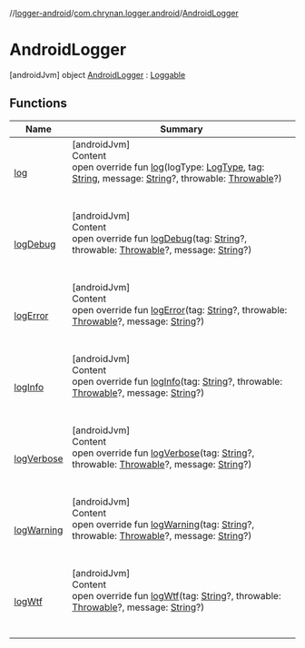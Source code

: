 //[logger-android](../../../index.md)/[com.chrynan.logger.android](../index.md)/[AndroidLogger](index.md)



# AndroidLogger  
 [androidJvm] object [AndroidLogger](index.md) : [Loggable](../../../../logger-core/logger-core/com.chrynan.logger/-loggable/index.md)   


## Functions  
  
|  Name |  Summary | 
|---|---|
| <a name="com.chrynan.logger/Loggable/log/#com.chrynan.logger.LogType#kotlin.String#kotlin.String?#kotlin.Throwable?/PointingToDeclaration/"></a>[log](index.md#%5Bcom.chrynan.logger%2FLoggable%2Flog%2F%23com.chrynan.logger.LogType%23kotlin.String%23kotlin.String%3F%23kotlin.Throwable%3F%2FPointingToDeclaration%2F%5D%2FFunctions%2F-877777216)| <a name="com.chrynan.logger/Loggable/log/#com.chrynan.logger.LogType#kotlin.String#kotlin.String?#kotlin.Throwable?/PointingToDeclaration/"></a>[androidJvm]  <br>Content  <br>open override fun [log](index.md#%5Bcom.chrynan.logger%2FLoggable%2Flog%2F%23com.chrynan.logger.LogType%23kotlin.String%23kotlin.String%3F%23kotlin.Throwable%3F%2FPointingToDeclaration%2F%5D%2FFunctions%2F-877777216)(logType: [LogType](../../../../logger-core/logger-core/com.chrynan.logger/-log-type/index.md), tag: [String](https://kotlinlang.org/api/latest/jvm/stdlib/kotlin/-string/index.html), message: [String](https://kotlinlang.org/api/latest/jvm/stdlib/kotlin/-string/index.html)?, throwable: [Throwable](https://kotlinlang.org/api/latest/jvm/stdlib/kotlin/-throwable/index.html)?)  <br><br><br>|
| <a name="com.chrynan.logger/Loggable/logDebug/#kotlin.String?#kotlin.Throwable?#kotlin.String?/PointingToDeclaration/"></a>[logDebug](../-log-cat-logger/index.md#%5Bcom.chrynan.logger%2FLoggable%2FlogDebug%2F%23kotlin.String%3F%23kotlin.Throwable%3F%23kotlin.String%3F%2FPointingToDeclaration%2F%5D%2FFunctions%2F-877777216)| <a name="com.chrynan.logger/Loggable/logDebug/#kotlin.String?#kotlin.Throwable?#kotlin.String?/PointingToDeclaration/"></a>[androidJvm]  <br>Content  <br>open override fun [logDebug](../-log-cat-logger/index.md#%5Bcom.chrynan.logger%2FLoggable%2FlogDebug%2F%23kotlin.String%3F%23kotlin.Throwable%3F%23kotlin.String%3F%2FPointingToDeclaration%2F%5D%2FFunctions%2F-877777216)(tag: [String](https://kotlinlang.org/api/latest/jvm/stdlib/kotlin/-string/index.html)?, throwable: [Throwable](https://kotlinlang.org/api/latest/jvm/stdlib/kotlin/-throwable/index.html)?, message: [String](https://kotlinlang.org/api/latest/jvm/stdlib/kotlin/-string/index.html)?)  <br><br><br>|
| <a name="com.chrynan.logger/Loggable/logError/#kotlin.String?#kotlin.Throwable?#kotlin.String?/PointingToDeclaration/"></a>[logError](../-log-cat-logger/index.md#%5Bcom.chrynan.logger%2FLoggable%2FlogError%2F%23kotlin.String%3F%23kotlin.Throwable%3F%23kotlin.String%3F%2FPointingToDeclaration%2F%5D%2FFunctions%2F-877777216)| <a name="com.chrynan.logger/Loggable/logError/#kotlin.String?#kotlin.Throwable?#kotlin.String?/PointingToDeclaration/"></a>[androidJvm]  <br>Content  <br>open override fun [logError](../-log-cat-logger/index.md#%5Bcom.chrynan.logger%2FLoggable%2FlogError%2F%23kotlin.String%3F%23kotlin.Throwable%3F%23kotlin.String%3F%2FPointingToDeclaration%2F%5D%2FFunctions%2F-877777216)(tag: [String](https://kotlinlang.org/api/latest/jvm/stdlib/kotlin/-string/index.html)?, throwable: [Throwable](https://kotlinlang.org/api/latest/jvm/stdlib/kotlin/-throwable/index.html)?, message: [String](https://kotlinlang.org/api/latest/jvm/stdlib/kotlin/-string/index.html)?)  <br><br><br>|
| <a name="com.chrynan.logger/Loggable/logInfo/#kotlin.String?#kotlin.Throwable?#kotlin.String?/PointingToDeclaration/"></a>[logInfo](../-log-cat-logger/index.md#%5Bcom.chrynan.logger%2FLoggable%2FlogInfo%2F%23kotlin.String%3F%23kotlin.Throwable%3F%23kotlin.String%3F%2FPointingToDeclaration%2F%5D%2FFunctions%2F-877777216)| <a name="com.chrynan.logger/Loggable/logInfo/#kotlin.String?#kotlin.Throwable?#kotlin.String?/PointingToDeclaration/"></a>[androidJvm]  <br>Content  <br>open override fun [logInfo](../-log-cat-logger/index.md#%5Bcom.chrynan.logger%2FLoggable%2FlogInfo%2F%23kotlin.String%3F%23kotlin.Throwable%3F%23kotlin.String%3F%2FPointingToDeclaration%2F%5D%2FFunctions%2F-877777216)(tag: [String](https://kotlinlang.org/api/latest/jvm/stdlib/kotlin/-string/index.html)?, throwable: [Throwable](https://kotlinlang.org/api/latest/jvm/stdlib/kotlin/-throwable/index.html)?, message: [String](https://kotlinlang.org/api/latest/jvm/stdlib/kotlin/-string/index.html)?)  <br><br><br>|
| <a name="com.chrynan.logger/Loggable/logVerbose/#kotlin.String?#kotlin.Throwable?#kotlin.String?/PointingToDeclaration/"></a>[logVerbose](../-log-cat-logger/index.md#%5Bcom.chrynan.logger%2FLoggable%2FlogVerbose%2F%23kotlin.String%3F%23kotlin.Throwable%3F%23kotlin.String%3F%2FPointingToDeclaration%2F%5D%2FFunctions%2F-877777216)| <a name="com.chrynan.logger/Loggable/logVerbose/#kotlin.String?#kotlin.Throwable?#kotlin.String?/PointingToDeclaration/"></a>[androidJvm]  <br>Content  <br>open override fun [logVerbose](../-log-cat-logger/index.md#%5Bcom.chrynan.logger%2FLoggable%2FlogVerbose%2F%23kotlin.String%3F%23kotlin.Throwable%3F%23kotlin.String%3F%2FPointingToDeclaration%2F%5D%2FFunctions%2F-877777216)(tag: [String](https://kotlinlang.org/api/latest/jvm/stdlib/kotlin/-string/index.html)?, throwable: [Throwable](https://kotlinlang.org/api/latest/jvm/stdlib/kotlin/-throwable/index.html)?, message: [String](https://kotlinlang.org/api/latest/jvm/stdlib/kotlin/-string/index.html)?)  <br><br><br>|
| <a name="com.chrynan.logger/Loggable/logWarning/#kotlin.String?#kotlin.Throwable?#kotlin.String?/PointingToDeclaration/"></a>[logWarning](../-log-cat-logger/index.md#%5Bcom.chrynan.logger%2FLoggable%2FlogWarning%2F%23kotlin.String%3F%23kotlin.Throwable%3F%23kotlin.String%3F%2FPointingToDeclaration%2F%5D%2FFunctions%2F-877777216)| <a name="com.chrynan.logger/Loggable/logWarning/#kotlin.String?#kotlin.Throwable?#kotlin.String?/PointingToDeclaration/"></a>[androidJvm]  <br>Content  <br>open override fun [logWarning](../-log-cat-logger/index.md#%5Bcom.chrynan.logger%2FLoggable%2FlogWarning%2F%23kotlin.String%3F%23kotlin.Throwable%3F%23kotlin.String%3F%2FPointingToDeclaration%2F%5D%2FFunctions%2F-877777216)(tag: [String](https://kotlinlang.org/api/latest/jvm/stdlib/kotlin/-string/index.html)?, throwable: [Throwable](https://kotlinlang.org/api/latest/jvm/stdlib/kotlin/-throwable/index.html)?, message: [String](https://kotlinlang.org/api/latest/jvm/stdlib/kotlin/-string/index.html)?)  <br><br><br>|
| <a name="com.chrynan.logger/Loggable/logWtf/#kotlin.String?#kotlin.Throwable?#kotlin.String?/PointingToDeclaration/"></a>[logWtf](../-log-cat-logger/index.md#%5Bcom.chrynan.logger%2FLoggable%2FlogWtf%2F%23kotlin.String%3F%23kotlin.Throwable%3F%23kotlin.String%3F%2FPointingToDeclaration%2F%5D%2FFunctions%2F-877777216)| <a name="com.chrynan.logger/Loggable/logWtf/#kotlin.String?#kotlin.Throwable?#kotlin.String?/PointingToDeclaration/"></a>[androidJvm]  <br>Content  <br>open override fun [logWtf](../-log-cat-logger/index.md#%5Bcom.chrynan.logger%2FLoggable%2FlogWtf%2F%23kotlin.String%3F%23kotlin.Throwable%3F%23kotlin.String%3F%2FPointingToDeclaration%2F%5D%2FFunctions%2F-877777216)(tag: [String](https://kotlinlang.org/api/latest/jvm/stdlib/kotlin/-string/index.html)?, throwable: [Throwable](https://kotlinlang.org/api/latest/jvm/stdlib/kotlin/-throwable/index.html)?, message: [String](https://kotlinlang.org/api/latest/jvm/stdlib/kotlin/-string/index.html)?)  <br><br><br>|

